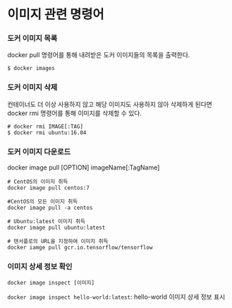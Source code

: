 # 이미지 관련 명령어

### 도커 이미지 목록
docker pull 명령어를 통해 내려받은 도커 이미지들의 목록을 출력한다.

```
$ docker images
```

### 도커 이미지 삭제
컨테이너도 더 이상 사용하지 않고 해당 이미지도 사용하지 않아 삭제하게 된다면 docker rmi 명령어를 통해 이미지를 삭제할 수 있다.

```
# docker rmi IMAGE[:TAG]
$ docker rmi ubuntu:16.04
```

### 도커 이미지 다운로드
docker image pull [OPTION] imageName[:TagName]

```
# CentOS의 이미지 취득
docker image pull centos:7

#CentOS의 모든 이미지 취득
docker image pull -a centos

# Ubuntu:latest 이미지 취득
docker image pull ubuntu:latest

# 텐서플로의 URL을 지정하여 이미지 취득
docker iamge pull gcr.io.tensorflow/tensorflow
```

### 이미지 상세 정보 확인
`docker image inspect [이미지]`

`docker image inspect hello-world:latest`: hello-world 이미지 상세 정보 표시